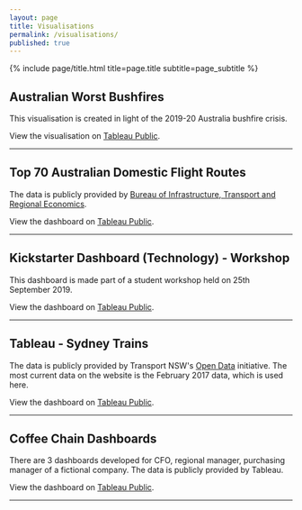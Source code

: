 ```yaml
---
layout: page
title: Visualisations
permalink: /visualisations/
published: true
---
```


<div class="page" markdown="1">

{% include page/title.html title=page.title subtitle=page_subtitle %}

## Australian Worst Bushfires

This visualisation is created in light of the 2019-20 Australia bushfire crisis.

View the visualisation on [Tableau Public](https://public.tableau.com/profile/jeffrey.lo#!/vizhome/AustralianWorstBushfiresSummer201920/AustraliasWorstBushfires-Summer201920).

---

## Top 70 Australian Domestic Flight Routes

The data is publicly provided by [Bureau of Infrastructure, Transport and Regional Economics]( https://www.bitre.gov.au/publications/ongoing/domestic_airline_activity-time_series.aspx).

View the dashboard on [Tableau Public](https://public.tableau.com/profile/jeffrey.lo#!/vizhome/AustralianDomesticAviationActivities/Dashboard).

---

## Kickstarter Dashboard (Technology) - Workshop

This dashboard is made part of a student workshop held on 25th September 2019.

View the dashboard on [Tableau Public](https://public.tableau.com/profile/jeffrey.lo#!/vizhome/KickstarterDashboardTechnology/TechDashboard).

---

## Tableau - Sydney Trains

The data is publicly provided by Transport NSW's [Open Data](https://opendata.transport.nsw.gov.au/) initiative.
The most current data on the website is the February 2017 data, which is used here.

View the dashboard on [Tableau Public](https://public.tableau.com/profile/jeffrey.lo#!/vizhome/SydneyTrainsVisualisationsDatafromFeb2017/SydneyTrainsVisualisations-February2017Data).

---

## Coffee Chain Dashboards

There are 3 dashboards developed for CFO, regional manager, purchasing manager of a fictional company.
The data is publicly provided by Tableau.

View the dashboard on [Tableau Public](https://public.tableau.com/profile/jeffrey.lo#!/vizhome/CoffeeChainDashboards/CFO).

---
 
